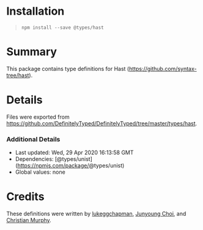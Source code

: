 Installation
============

> `npm install --save @types/hast`

Summary
=======

This package contains type definitions for Hast (https://github.com/syntax-tree/hast).

Details
=======

Files were exported from https://github.com/DefinitelyTyped/DefinitelyTyped/tree/master/types/hast.

### Additional Details

-   Last updated: Wed, 29 Apr 2020 16:13:58 GMT
-   Dependencies: <span class="citation" data-cites="types/unist">\[@types/unist\]</span>(https://npmjs.com/package/<span class="citation" data-cites="types/unist">@types/unist</span>)
-   Global values: none

Credits
=======

These definitions were written by [lukeggchapman](https://github.com/lukeggchapman), [Junyoung Choi](https://github.com/rokt33r), and [Christian Murphy](https://github.com/ChristianMurphy).

